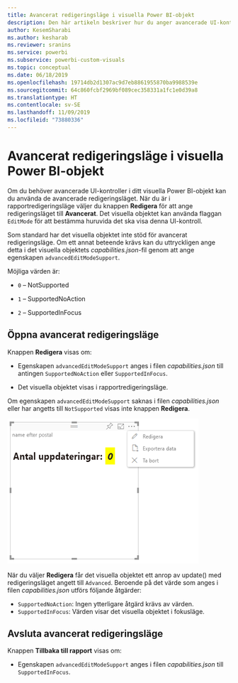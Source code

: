 ```yaml
---
title: Avancerat redigeringsläge i visuella Power BI-objekt
description: Den här artikeln beskriver hur du anger avancerade UI-kontroller i visuella Power BI-objekt.
author: KesemSharabi
ms.author: kesharab
ms.reviewer: sranins
ms.service: powerbi
ms.subservice: powerbi-custom-visuals
ms.topic: conceptual
ms.date: 06/18/2019
ms.openlocfilehash: 19714db2d1307ac9d7eb8861955870ba9988539e
ms.sourcegitcommit: 64c860fcbf2969bf089cec358331a1fc1e0d39a8
ms.translationtype: HT
ms.contentlocale: sv-SE
ms.lasthandoff: 11/09/2019
ms.locfileid: "73880336"
---
```

# <a name="advanced-edit-mode-in-power-bi-visuals"></a>Avancerat redigeringsläge i visuella Power BI-objekt

Om du behöver avancerade UI-kontroller i ditt visuella Power BI-objekt kan du använda de avancerade redigeringsläget. När du är i rapportredigeringsläge väljer du knappen **Redigera** för att ange redigeringsläget till **Avancerat**. Det visuella objektet kan använda flaggan `EditMode` för att bestämma huruvida det ska visa denna UI-kontroll.

Som standard har det visuella objektet inte stöd för avancerat redigeringsläge. Om ett annat beteende krävs kan du uttryckligen ange detta i det visuella objektets *capabilities.json*-fil genom att ange egenskapen `advancedEditModeSupport`.

Möjliga värden är:

- `0` – NotSupported

- `1` – SupportedNoAction

- `2` – SupportedInFocus

## <a name="enter-advanced-edit-mode"></a>Öppna avancerat redigeringsläge

Knappen **Redigera** visas om:

* Egenskapen `advancedEditModeSupport` anges i filen *capabilities.json* till antingen `SupportedNoAction` eller `SupportedInFocus`.

* Det visuella objektet visas i rapportredigeringsläge.

Om egenskapen `advancedEditModeSupport` saknas i filen *capabilities.json* eller har angetts till `NotSupported` visas inte knappen **Redigera**.

![Växla till redigeringsläge](./media/edit-mode.png)

När du väljer **Redigera** får det visuella objektet ett anrop av update() med redigeringsläget angett till `Advanced`. Beroende på det värde som anges i filen *capabilities.json* utförs följande åtgärder:

* `SupportedNoAction`: Ingen ytterligare åtgärd krävs av värden.
* `SupportedInFocus`: Värden visar det visuella objektet i fokusläge.

## <a name="exit-advanced-edit-mode"></a>Avsluta avancerat redigeringsläge

Knappen **Tillbaka till rapport** visas om:

* Egenskapen `advancedEditModeSupport` anges i filen *capabilities.json* till `SupportedInFocus`.
